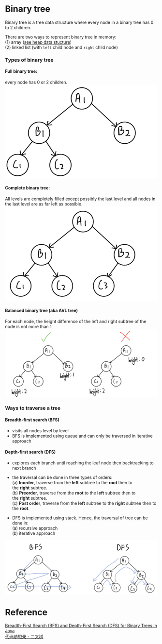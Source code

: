 # Binary tree
Binary tree is a tree data structure where every node in a binary tree has 0 to 2 children.

There are two ways to represent binary tree in memory:\
(1) array ([see heap data stucture](./DS_Heap.md))\
(2) linked list (with `left` child node and `right` child node)

### Types of binary tree
#### Full binary tree: 
every node has 0 or 2 children.
![](./images/20230216112945.png)  
#### Complete binary tree: 
All levels are completely filled except possibly the last level and all nodes in the last level are as far left as possible. 
![](./images/20230216112849.png)  
#### Balanced binary tree (aka AVL tree)
For each node, the height difference of the left and right subtree of the node is not more than 1
![](./images/20230216113418.png)  

### Ways to traverse a tree
####  Breadth-first search (BFS)
- visits all nodes level by level
- BFS is implemented  using queue and can only be traversed in iterative approach

#### Depth-first search (DFS)
- explores each branch until reaching the leaf node then backtracking to next branch
- the traversal can be done in three types of orders:\
(a) **Inorder**, traverse from the **left** subtree to the **root** then to the **right** subtree.\
(b) **Preorder**, traverse from the **root** to the **left** subtree then to the **right** subtree.\
(c) **Post order**, traverse from the **left** subtree to the **right** subtree then to the **root**.

- DFS is implemented using stack. Hence, the traversal of tree can be done in:\
(a) recursive approach \
(b) iterative approach

![](./images/20230216120011.png)  


# Reference
[Breadth-First Search (BFS) and Depth-First Search (DFS) for Binary Trees in Java](https://www.digitalocean.com/community/tutorials/breadth-first-search-depth-first-search-bfs-dfs#what-is-depth-first-search-dfs)\
[代码随想录 - 二叉树](https://programmercarl.com/%E4%BA%8C%E5%8F%89%E6%A0%91%E7%90%86%E8%AE%BA%E5%9F%BA%E7%A1%80.html#%E4%BA%8C%E5%8F%89%E6%A0%91%E7%9A%84%E7%A7%8D%E7%B1%BB)